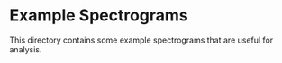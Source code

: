 # Example Spectrograms

This directory contains some example spectrograms that are useful for analysis.
